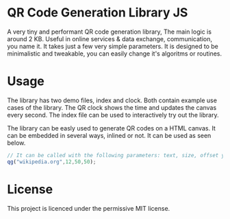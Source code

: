 # QR Code Generation Library JS
A very tiny and performant QR code generation library, The main logic is around 2 KB. Useful in online services &amp; data exchange, communication, you name it. It takes just a few very simple parameters. It is designed to be minimalistic and tweakable, you can easily change it's algoritms or routines.

# Usage
The library has two demo files, index and clock. Both contain example use cases of the library. 
The QR clock shows the time and updates the canvas every second. 
The index file can be used to interactively try out the library.

The library can be easly used to generate QR codes on a HTML canvas. It can be embedded in several ways, inlined or not. It can be used as seen below.

```javascript
// It can be called with the following parameters: text, size, offset y & x.
qg("wikipedia.org",12,50,50);
```
# License
This project is licenced under the permissive MIT license.
